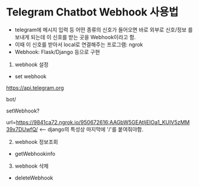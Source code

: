 # Telegram Chatbot Webhook 사용법

 - telegram에 메시지 입력 등 어떤 종류의 신호가 들어오면 바로 외부로 신호/정보 를 보내게 되는데 이 신호를 받는 곳을 Webhook이라고 함.
 - 이때 이 신호를 받아서 local로 연결해주는 프로그램: ngrok
 - Webhook: Flask/Django 등으로 구현

1. webhook 설정
 - set webhook

https://api.telegram.org

bot<token>/

setWebhook?

url=https://9841ca72.ngrok.io/950672616:AAGbW5GEAtljEIOa1_KUIV5zMM39x7DUwfQ/ <-- django의 특성상 마지막에 '/'를 붙여줘야함.



2. webhook 정보조회
 - getWebhookinfo

3. webhook 삭제
 - deleteWebhook